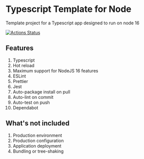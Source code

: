 # Typescript Template for Node

Template project for a Typescript app designed to run on node 16

[![Actions Status](https://github.com/MarkSFrancis/ts-node-template/workflows/Build/badge.svg)](https://github.com/MarkSFrancis/ts-node-template/actions)

## Features

1. Typescript
1. Hot reload
1. Maximum support for NodeJS 16 features
1. ESLint
1. Prettier
1. Jest
1. Auto-package install on pull
1. Auto-lint on commit
1. Auto-test on push
1. Dependabot

## What's not included

1. Production environment
1. Production configuration
1. Application deployment
1. Bundling or tree-shaking
